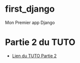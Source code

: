 # first_django
Mon Premier app Django
<h1>Partie 2 du TUTO</h1>
    <ul>
        <li><a href="https://docs.djangoproject.com/fr/3.1/intro/tutorial02/">Lien du TUTO Partie 2</a></li>
    </ul>
